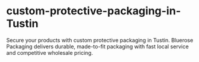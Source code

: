 # custom-protective-packaging-in-Tustin
Secure your products with custom protective packaging in Tustin. Bluerose Packaging delivers durable, made-to-fit packaging with fast local service and competitive wholesale pricing.
